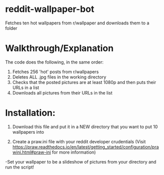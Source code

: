 # reddit-wallpaper-bot
Fetches ten hot wallpapers from r/wallpaper and downloads them to a folder

# Walkthrough/Explanation
The code does the following, in the same order:
1. Fetches 256 'hot' posts from r/wallpapers 
2. Deletes ALL .jpg files in the working directory 
3. Checks that the posted pictures are at least 1080p and then puts their URLs in a list
4. Downloads all pictures from their URLs in the list

# Installation:
1. Download this file and put it in a NEW directory that you want to put 10 wallpapers into

2. Create a praw.ini file with your reddit developer crudentials (Visit https://praw.readthedocs.io/en/latest/getting_started/configuration/prawini.html#praw-ini 
for more information)

-Set your wallpaper to be a slideshow of pictures from your directory and run the script!
